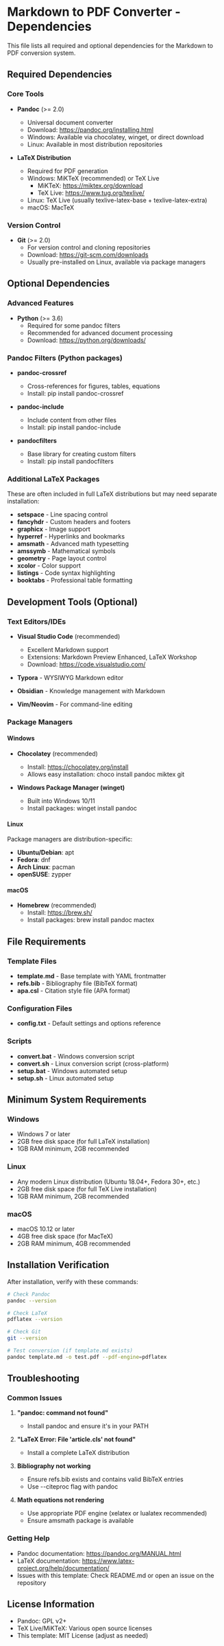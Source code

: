 # Markdown to PDF Converter - Dependencies

This file lists all required and optional dependencies for the Markdown to PDF conversion system.

## Required Dependencies

### Core Tools
- **Pandoc** (>= 2.0)
  - Universal document converter
  - Download: https://pandoc.org/installing.html
  - Windows: Available via chocolatey, winget, or direct download
  - Linux: Available in most distribution repositories

- **LaTeX Distribution**
  - Required for PDF generation
  - Windows: MiKTeX (recommended) or TeX Live
    - MiKTeX: https://miktex.org/download
    - TeX Live: https://www.tug.org/texlive/
  - Linux: TeX Live (usually texlive-latex-base + texlive-latex-extra)
  - macOS: MacTeX

### Version Control
- **Git** (>= 2.0)
  - For version control and cloning repositories
  - Download: https://git-scm.com/downloads
  - Usually pre-installed on Linux, available via package managers

## Optional Dependencies

### Advanced Features
- **Python** (>= 3.6)
  - Required for some pandoc filters
  - Recommended for advanced document processing
  - Download: https://python.org/downloads/

### Pandoc Filters (Python packages)
- **pandoc-crossref**
  - Cross-references for figures, tables, equations
  - Install: pip install pandoc-crossref
  
- **pandoc-include**
  - Include content from other files
  - Install: pip install pandoc-include

- **pandocfilters**
  - Base library for creating custom filters
  - Install: pip install pandocfilters

### Additional LaTeX Packages
These are often included in full LaTeX distributions but may need separate installation:
- **setspace** - Line spacing control
- **fancyhdr** - Custom headers and footers  
- **graphicx** - Image support
- **hyperref** - Hyperlinks and bookmarks
- **amsmath** - Advanced math typesetting
- **amssymb** - Mathematical symbols
- **geometry** - Page layout control
- **xcolor** - Color support
- **listings** - Code syntax highlighting
- **booktabs** - Professional table formatting

## Development Tools (Optional)

### Text Editors/IDEs
- **Visual Studio Code** (recommended)
  - Excellent Markdown support
  - Extensions: Markdown Preview Enhanced, LaTeX Workshop
  - Download: https://code.visualstudio.com/

- **Typora** - WYSIWYG Markdown editor
- **Obsidian** - Knowledge management with Markdown
- **Vim/Neovim** - For command-line editing

### Package Managers

#### Windows
- **Chocolatey** (recommended)
  - Install: https://chocolatey.org/install
  - Allows easy installation: choco install pandoc miktex git
  
- **Windows Package Manager (winget)**
  - Built into Windows 10/11
  - Install packages: winget install pandoc

#### Linux
Package managers are distribution-specific:
- **Ubuntu/Debian**: apt
- **Fedora**: dnf
- **Arch Linux**: pacman
- **openSUSE**: zypper

#### macOS
- **Homebrew** (recommended)
  - Install: https://brew.sh/
  - Install packages: brew install pandoc mactex

## File Requirements

### Template Files
- **template.md** - Base template with YAML frontmatter
- **refs.bib** - Bibliography file (BibTeX format)
- **apa.csl** - Citation style file (APA format)

### Configuration Files
- **config.txt** - Default settings and options reference

### Scripts
- **convert.bat** - Windows conversion script
- **convert.sh** - Linux conversion script (cross-platform)
- **setup.bat** - Windows automated setup
- **setup.sh** - Linux automated setup

## Minimum System Requirements

### Windows
- Windows 7 or later
- 2GB free disk space (for full LaTeX installation)
- 1GB RAM minimum, 2GB recommended

### Linux
- Any modern Linux distribution (Ubuntu 18.04+, Fedora 30+, etc.)
- 2GB free disk space (for full TeX Live installation)
- 1GB RAM minimum, 2GB recommended

### macOS
- macOS 10.12 or later
- 4GB free disk space (for MacTeX)
- 2GB RAM minimum, 4GB recommended

## Installation Verification

After installation, verify with these commands:

```bash
# Check Pandoc
pandoc --version

# Check LaTeX
pdflatex --version

# Check Git
git --version

# Test conversion (if template.md exists)
pandoc template.md -o test.pdf --pdf-engine=pdflatex
```

## Troubleshooting

### Common Issues
1. **"pandoc: command not found"**
   - Install pandoc and ensure it's in your PATH
   
2. **"LaTeX Error: File 'article.cls' not found"**
   - Install a complete LaTeX distribution
   
3. **Bibliography not working**
   - Ensure refs.bib exists and contains valid BibTeX entries
   - Use --citeproc flag with pandoc
   
4. **Math equations not rendering**
   - Use appropriate PDF engine (xelatex or lualatex recommended)
   - Ensure amsmath package is available

### Getting Help
- Pandoc documentation: https://pandoc.org/MANUAL.html
- LaTeX documentation: https://www.latex-project.org/help/documentation/
- Issues with this template: Check README.md or open an issue on the repository

## License Information
- Pandoc: GPL v2+
- TeX Live/MiKTeX: Various open source licenses
- This template: MIT License (adjust as needed)